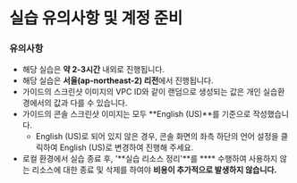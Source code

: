 # 실습 유의사항 및 계정 준비

### 유의사항

* 해당 실습은 **약 2-3시간** 내외로 진행됩니다.
* 해당 실습은 **서울(ap-northeast-2) 리전**에서 진행됩니다.
* 가이드의 스크린샷 이미지의 VPC ID와 같이 랜덤으로 생성되는 값은 개인 실습환경에서의 값과 다를 수 있습니다.
* 가이드의 콘솔 스크린샷 이미지는 모두 **English (US)**를 기준으로 작성했습니다.
  * English (US)로 되어 있지 않은 경우, 콘솔 화면의 좌측 하단의 언어 설정을 클릭하여 English (US)로 변경하여 진행해 주세요.
* 로컬 환경에서 실습 종료 후, '**실습 리소스 정리'**를 **** 수행하여 사용하지 않는 리소스에 대한 종료 및 삭제를 하여야 **비용이 추가적으로 발생하지 않습니다.**
